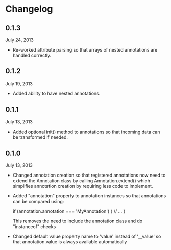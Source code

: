 Changelog
=========

0.1.3
-----

July 24, 2013

  * Re-worked attribute parsing so that arrays of nested annotations are handled correctly.

0.1.2
-----

July 19, 2013

  * Added ability to have nested annotations.

0.1.1
-----

July 13, 2013

  * Added optional init() method to annotations so that incoming data can be transformed
    if needed.


0.1.0
-----

July 13, 2013

  * Changed annotation creation so that registered annotations now need to extend 
    the Annotation class by calling Annotation.extend() which simplifies annotation
    creation by requiring less code to implement.

  * Added "annotation" property to annotation instances so that annotations can
    be compared using:

    if (annotation.annotation === 'MyAnnotation') {
        // ...
    }

    This removes the need to include the annotation class and do "instanceof" checks

  * Changed default value property name to 'value' instead of '__value' so that
    annotation.value is always available automatically